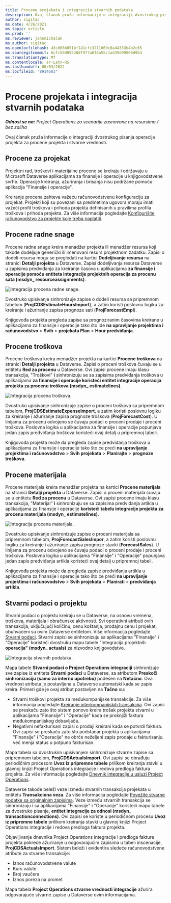 ```yaml
---
title: Procene projekata i integracija stvarnih podataka
description: Ovaj članak pruža informacije o integraciji dvostrukog pisanja operacija projekta za procene projekta i stvarne vrednosti.
author: sigitac
ms.date: 4/26/2021
ms.topic: article
ms.prod: ''
ms.reviewer: johnmichalak
ms.author: sigitac
ms.openlocfilehash: 43c868b051bf141cfc3211669c0a44333b4b2c65
ms.sourcegitcommit: 6cfc50d89528df977a8f6a55c1ad39d99800d9b4
ms.translationtype: MT
ms.contentlocale: sr-Latn-RS
ms.lasthandoff: 06/03/2022
ms.locfileid: "8914603"
---
```

# <a name="project-estimates-and-actuals-integration"></a>Procene projekata i integracija stvarnih podataka

_**Odnosi se na:** Project Operations za scenarije zasnovane na resursima / bez zaliha_

Ovaj članak pruža informacije o integraciji dvostrukog pisanja operacija projekta za procene projekta i stvarne vrednosti.

## <a name="project-estimates"></a>Procene za projekat

Projektni rad, troškovi i materijalne procene se kreiraju i održavaju u Microsoft Dataverse aplikacijama za finansije i operacije u knjigovodstvene svrhe. Operacije kreiranja, ažuriranja i brisanja nisu podržane pomoću aplikacija "Finansije i operacije".

Kreiranje procena zahteva važeću računovodstvenu konfiguraciju za projekat. Projekti koji su povezani sa predmetima ugovora moraju imati važeći profil troškova i prihoda projekta definisanih u pravilima profila troškova i prihoda projekta. Za više informacija pogledajte [Konfigurišite računovodstvo za projekte koje treba naplatiti](../project-accounting/configure-accounting-billable-projects.md#configure-project-cost-and-revenue-profile-rules).

## <a name="labor-estimates"></a>Procene radne snage

Procene radne snage kreira menadžer projekta ili menadžer resursa koji takođe dodeljuje generički ili imenovani resurs projektnom zadatku. Zapisi o dodeli resursa mogu se pregledati na kartici **Dodeljivanje resursa** na stranici **Detalji projekta** u Dataverse. Zapisi dodeljivanja resursa Dataverse u zapisima predviđanja za kreiranje časova u aplikacijama **za finansije i operacije pomoću entiteta integracije projektnih operacija za procenu sata (msdyn\_ resourceassignments)**.

   ![Integracija procena radne snage.](./Media/DW4LaborEstimates.png)

Dvostruko upisivanje sinhronizuje zapise o dodeli resursa sa pripremnom tabelom (**ProjCDSEstimateHoursImport**), a zatim koristi poslovnu logiku za kreiranje i ažuriranje zapisa prognoze sati (**ProjForecastEmpl**).

Knjigovođa projekta pregleda zapise sa prognoziranim časovima kreirane u aplikacijama za finansije i operacije tako što ide **na upravljanje projektima i računovodstvo** > **Svih** > **projekata Plan** > **Hour predviđanja**.

## <a name="expense-estimates"></a>Procene troškova

Procene troškova kreira menadžer projekta na kartici **Procene troškova** na stranici **Detalji projekta** u Dataverse. Zapisi o proceni troškova čuvaju se u entitetu **Red za procenu** u Dataverse. Ovi zapisi procene imaju klasu transakcija, "Troškovi" **i** sinhronizuju se sa zapisima predviđanja troškova u aplikacijama **za finansije i operacije koristeći entitet integracije operacija projekta za procenu troškova (msdyn\_ estimatelines)**.

   ![Integracija procena troškova.](./Media/DW4ExpenseEstimates.png)

Dvostruko upisivanje sinhronizuje zapise o proceni troškova sa pripremnom tabelom, **ProjCDSEstimateExpenseImport**, a zatim koristi poslovnu logiku za kreiranje i ažuriranje zapisa prognoze troškova (**ProjForecastCost**). U linijama za procenu odvojeno se čuvaju podaci o proceni prodaje i proceni troškova. Poslovna logika u aplikacijama za finansije i operacije popunjava jedan zapis predviđanja troškova koristeći ovaj detalj u pripremnoj tabeli.

Knjigovođa projekta može da pregleda zapise predviđanja troškova u aplikacijama za finansije i operacije tako što će preći **na upravljanje projektima i računovodstvo** > **Svih projekata** > **Planirajte** > **prognoze troškova**.

## <a name="material-estimates"></a>Procene materijala

Procene materijala kreira menadžer projekta na kartici **Procene materijala** na stranici **Detalji projekta** u Dataverse. Zapisi o proceni materijala čuvaju se u entitetu **Red za procenu** u Dataverse. Ovi zapisi procene imaju klasu transakcija, "Materijal" **i** sinhronizuju se sa zapisima predviđanja artikla u aplikacijama za finansije i operacije **koristeći tabelu integracije projekta za procenu materijala (msdyn\_ estimatelines)**.

   ![Integracija procena materijala.](./Media/DW4MaterialEstimates.png)

Dvostruko upisivanje sinhronizuje zapise o proceni materijala sa pripremnom tabelom, **ProjForecastSalesImpor**, a zatim koristi poslovnu logiku za kreiranje i ažuriranje zapisa prognoze stavki (**ForecastSales**). U linijama za procenu odvojeno se čuvaju podaci o proceni prodaje i proceni troškova. Poslovna logika u aplikacijama "Finansije" i "Operacije" popunjava jedan zapis predviđanja artikla koristeći ovaj detalj u pripremnoj tabeli.

Knjigovođa projekta može da pregleda zapise predviđanja artikla u aplikacijama za finansije i operacije tako što će preći **na upravljanje projektima i računovodstvo** > **Svih projekata** > **Planirati** > **predviđanja artikla**.

## <a name="project-actuals"></a>Stvarni podaci o projektu

Stvarni podaci o projektu kreiraju se u Dataverse, na osnovu vremena, troškova, materijala i obračunske aktivnosti. Svi operativni atributi ovih transakcija, uključujući količinu, cenu koštanja, prodajnu cenu i projekat, obuhvaćeni su ovim Dataverse entitetom. Više informacija pogledajte [Stvarni podaci](../actuals/actuals-overview.md). Stvarni zapisi se sinhronizuju sa aplikacijama "Finansije" i "Operacije" koristeći dvostruku mapu tabele "Integracija projektnih **operacija" (msdyn\_ actuals)** za nizvodno knjigovodstvo.

   ![Integracija stvarnih podataka.](./Media/DW4Actuals.png)

Mapa tabele **Stvarni podaci o Project Operations integraciji** sinhronizuje sve zapise iz entiteta **Stvarni podaci** u Dataverse, sa atributom **Preskoči sinhronizaciju (samo za internu upotrebu)** podešen na **Netačno**. Ova vrednost atributa je postavljena u Dataverse automatski kada se zapis kreira. Primeri gde je ovaj atribut postavljen na **Tačno** su:

  - Stvarni troškovi projekta za međukompanijske transakcije. Za više informacija pogledajte [Kreiranje interkompanijskih transakcija](../project-accounting/create-intercompany-transactions.md). Ovi zapisi se preskaču zato što sistem ponovo kreira trošak projekta stvarni u aplikacijama "Finansije" i "Operacije" kada se proknjiži faktura međukompanijskog dobavljača.
  - Negativni nefakturisani zapisi o prodaji kreirani kada se potvrdi faktura. Ovi zapisi se preskaču zato što podstanar projekta u aplikacijama "Finansije" i "Operacije" ne obrće neželjeni zapis prodaje u fakturisanju, već menja status u potpuno fakturisan.

Mapa tabela sa dvostrukim upisivanjem sinhronizuje stvarne zapise sa pripremnom tabelom, **ProjCDSActualsImport**. Ovi zapisi se obrađuju periodičnim procesom **Uvoz iz pripremne tabele** prilikom kreiranja stavki u glavnoj knjizi Project Operations integracije i redova predloga faktura projekta. Za više informacija pogledajte [Dnevnik integracije u usluzi Project Operations](../project-accounting/project-operations-integration-journal.md).

Dataverse takođe beleži veze između stvarnih transakcija projekata u entitetu **Transakciona veza**. Za više informacija pogledajte [Povežite stvarne podatke sa originalnim zapisima](../actuals/linkingactuals.md). Veze između stvarnih transakcija se sinhronizuju i sa aplikacijama "Finansije" i "Operacije" koristeći mapu tabele za dvostruko pisanje, **entitet integracije za odnosi (msdyn\_ transactionconnections)**. Ovi zapisi se koriste u periodičnom procesu **Uvoz iz pripremne tabele** prilikom kreiranja stavki u glavnoj knjizi Project Operations integracije i redova predloga faktura projekta.

Objavljivanje dnevnika Project Operations integracije i predloga fakture projekta pokreće ažuriranje u odgovarajućim zapisima u tabeli inscenacije, **ProjCDSActualsImport**. Sistem beleži i evidentira sledeće računovodstvene atribute za stvarne transakcije:

- Iznos računovodstvene valute
- Kurs valute
- Broj vaučera
- Iznos poreza na promet

Mapa tabela **Project Operations stvarne vrednosti integracije** ažurira odgovarajuće stvarne zapise u Dataverse ovim informacijama.
